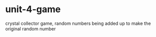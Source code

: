 # unit-4-game
crystal collector game, random numbers being added up to make the original random number
